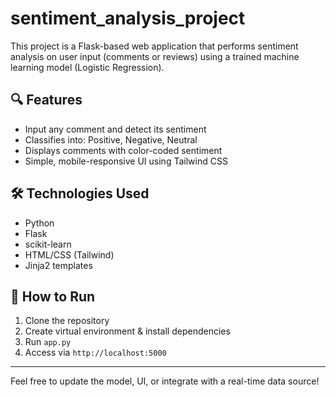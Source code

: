 # sentiment_analysis_project

This project is a Flask-based web application that performs sentiment analysis on user input (comments or reviews) using a trained machine learning model (Logistic Regression).

## 🔍 Features
- Input any comment and detect its sentiment
- Classifies into: Positive, Negative, Neutral
- Displays comments with color-coded sentiment
- Simple, mobile-responsive UI using Tailwind CSS

## 🛠 Technologies Used
- Python
- Flask
- scikit-learn
- HTML/CSS (Tailwind)
- Jinja2 templates

## 🚀 How to Run
1. Clone the repository
2. Create virtual environment & install dependencies
3. Run `app.py`
4. Access via `http://localhost:5000`

---

Feel free to update the model, UI, or integrate with a real-time data source!

